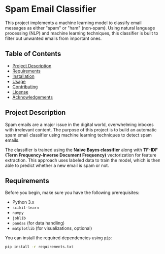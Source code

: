 # Spam Email Classifier

This project implements a machine learning model to classify email messages as either "spam" or "ham" (non-spam). Using natural language processing (NLP) and machine learning techniques, this classifier is built to filter out unwanted emails from important ones.

## Table of Contents

- [Project Description](#project-description)
- [Requirements](#requirements)
- [Installation](#installation)
- [Usage](#usage)
- [Contributing](#contributing)
- [License](#license)
- [Acknowledgements](#acknowledgements)

## Project Description

Spam emails are a major issue in the digital world, overwhelming inboxes with irrelevant content. The purpose of this project is to build an automatic spam email classifier using machine learning techniques to detect spam emails.

The classifier is trained using the **Naive Bayes classifier** along with **TF-IDF (Term Frequency-Inverse Document Frequency)** vectorization for feature extraction. This approach uses labeled data to train the model, which is then able to predict whether a new email is spam or not.

## Requirements

Before you begin, make sure you have the following prerequisites:

- Python 3.x
- `scikit-learn`
- `numpy`
- `joblib`
- `pandas` (for data handling)
- `matplotlib` (for visualizations, optional)

You can install the required dependencies using `pip`:

```bash
pip install -r requirements.txt
